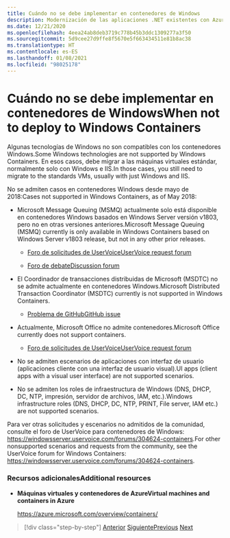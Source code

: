 ```yaml
---
title: Cuándo no se debe implementar en contenedores de Windows
description: Modernización de las aplicaciones .NET existentes con Azure Clour y contenedores Windows | Cuándo no se debe implementar en contenedores Windows
ms.date: 12/21/2020
ms.openlocfilehash: 4eea24ab8deb3719c778b45b3ddc1309277a3f50
ms.sourcegitcommit: 5d9cee27d9ffe8f5670e5f663434511e81b8ac38
ms.translationtype: HT
ms.contentlocale: es-ES
ms.lasthandoff: 01/08/2021
ms.locfileid: "98025178"
---
```

# <a name="when-not-to-deploy-to-windows-containers"></a><span data-ttu-id="109d3-103">Cuándo no se debe implementar en contenedores de Windows</span><span class="sxs-lookup"><span data-stu-id="109d3-103">When not to deploy to Windows Containers</span></span>

<span data-ttu-id="109d3-104">Algunas tecnologías de Windows no son compatibles con los contenedores Windows.</span><span class="sxs-lookup"><span data-stu-id="109d3-104">Some Windows technologies are not supported by Windows Containers.</span></span> <span data-ttu-id="109d3-105">En esos casos, debe migrar a las máquinas virtuales estándar, normalmente solo con Windows e IIS.</span><span class="sxs-lookup"><span data-stu-id="109d3-105">In those cases, you still need to migrate to the standards VMs, usually with just Windows and IIS.</span></span>

<span data-ttu-id="109d3-106">No se admiten casos en contenedores Windows desde mayo de 2018:</span><span class="sxs-lookup"><span data-stu-id="109d3-106">Cases not supported in Windows Containers, as of May 2018:</span></span>

- <span data-ttu-id="109d3-107">Microsoft Message Queuing (MSMQ) actualmente solo está disponible en contenedores Windows basados en Windows Server versión v1803, pero no en otras versiones anteriores.</span><span class="sxs-lookup"><span data-stu-id="109d3-107">Microsoft Message Queuing (MSMQ) currently is only available in Windows Containers based on Windows Server v1803 release, but not in any other prior releases.</span></span>

  - [<span data-ttu-id="109d3-108">Foro de solicitudes de UserVoice</span><span class="sxs-lookup"><span data-stu-id="109d3-108">UserVoice request forum</span></span>](https://windowsserver.uservoice.com/forums/304624-containers/suggestions/15719031-create-base-container-image-with-msmq-server)

  - [<span data-ttu-id="109d3-109">Foro de debate</span><span class="sxs-lookup"><span data-stu-id="109d3-109">Discussion forum</span></span>](https://social.msdn.microsoft.com/Forums/bce99a7d-aa60-44fa-a348-450855650810/msmqserver-is-it-supported?forum=windowscontainers)

- <span data-ttu-id="109d3-110">El Coordinador de transacciones distribuidas de Microsoft (MSDTC) no se admite actualmente en contenedores Windows.</span><span class="sxs-lookup"><span data-stu-id="109d3-110">Microsoft Distributed Transaction Coordinator (MSDTC) currently is not supported in Windows Containers.</span></span>

  - [<span data-ttu-id="109d3-111">Problema de GitHub</span><span class="sxs-lookup"><span data-stu-id="109d3-111">GitHub issue</span></span>](https://github.com/MicrosoftDocs/Virtualization-Documentation/issues/494)

- <span data-ttu-id="109d3-112">Actualmente, Microsoft Office no admite contenedores.</span><span class="sxs-lookup"><span data-stu-id="109d3-112">Microsoft Office currently does not support containers.</span></span>

  - [<span data-ttu-id="109d3-113">Foro de solicitudes de UserVoice</span><span class="sxs-lookup"><span data-stu-id="109d3-113">UserVoice request forum</span></span>](https://windowsserver.uservoice.com/forums/304624-containers/suggestions/19686220-provide-office-support-for-containers)

- <span data-ttu-id="109d3-114">No se admiten escenarios de aplicaciones con interfaz de usuario (aplicaciones cliente con una interfaz de usuario visual).</span><span class="sxs-lookup"><span data-stu-id="109d3-114">UI apps (client apps with a visual user interface) are not supported scenarios.</span></span>

- <span data-ttu-id="109d3-115">No se admiten los roles de infraestructura de Windows (DNS, DHCP, DC, NTP, impresión, servidor de archivos, IAM, etc.).</span><span class="sxs-lookup"><span data-stu-id="109d3-115">Windows infrastructure roles (DNS, DHCP, DC, NTP, PRINT, File server, IAM etc.) are not supported scenarios.</span></span>

<span data-ttu-id="109d3-116">Para ver otras solicitudes y escenarios no admitidos de la comunidad, consulte el foro de UserVoice para contenedores de Windows: <https://windowsserver.uservoice.com/forums/304624-containers>.</span><span class="sxs-lookup"><span data-stu-id="109d3-116">For other nonsupported scenarios and requests from the community, see the UserVoice forum for Windows Containers: <https://windowsserver.uservoice.com/forums/304624-containers>.</span></span>

### <a name="additional-resources"></a><span data-ttu-id="109d3-117">Recursos adicionales</span><span class="sxs-lookup"><span data-stu-id="109d3-117">Additional resources</span></span>

- <span data-ttu-id="109d3-118">**Máquinas virtuales y contenedores de Azure**</span><span class="sxs-lookup"><span data-stu-id="109d3-118">**Virtual machines and containers in Azure**</span></span>

    <https://azure.microsoft.com/overview/containers/>

> [!div class="step-by-step"]
> <span data-ttu-id="109d3-119">[Anterior](deploy-existing-net-apps-as-windows-containers.md)
> [Siguiente](when-to-deploy-windows-containers-in-your-on-premises-iaas-vm-infrastructure.md)</span><span class="sxs-lookup"><span data-stu-id="109d3-119">[Previous](deploy-existing-net-apps-as-windows-containers.md)
[Next](when-to-deploy-windows-containers-in-your-on-premises-iaas-vm-infrastructure.md)</span></span>
